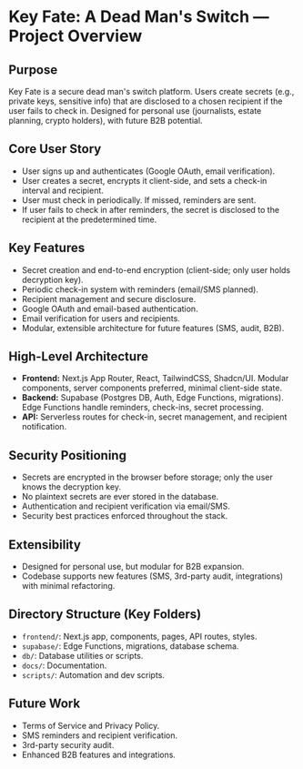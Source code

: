 # Key Fate: A Dead Man's Switch — Project Overview

## Purpose

Key Fate is a secure dead man's switch platform. Users create secrets (e.g., private keys, sensitive info) that are disclosed to a chosen recipient if the user fails to check in. Designed for personal use (journalists, estate planning, crypto holders), with future B2B potential.

## Core User Story

- User signs up and authenticates (Google OAuth, email verification).
- User creates a secret, encrypts it client-side, and sets a check-in interval and recipient.
- User must check in periodically. If missed, reminders are sent.
- If user fails to check in after reminders, the secret is disclosed to the recipient at the predetermined time.

## Key Features

- Secret creation and end-to-end encryption (client-side; only user holds decryption key).
- Periodic check-in system with reminders (email/SMS planned).
- Recipient management and secure disclosure.
- Google OAuth and email-based authentication.
- Email verification for users and recipients.
- Modular, extensible architecture for future features (SMS, audit, B2B).

## High-Level Architecture

- **Frontend:** Next.js App Router, React, TailwindCSS, Shadcn/UI. Modular components, server components preferred, minimal client-side state.
- **Backend:** Supabase (Postgres DB, Auth, Edge Functions, migrations). Edge Functions handle reminders, check-ins, secret processing.
- **API:** Serverless routes for check-in, secret management, and recipient notification.

## Security Positioning

- Secrets are encrypted in the browser before storage; only the user knows the decryption key.
- No plaintext secrets are ever stored in the database.
- Authentication and recipient verification via email/SMS.
- Security best practices enforced throughout the stack.

## Extensibility

- Designed for personal use, but modular for B2B expansion.
- Codebase supports new features (SMS, 3rd-party audit, integrations) with minimal refactoring.

## Directory Structure (Key Folders)

- `frontend/`: Next.js app, components, pages, API routes, styles.
- `supabase/`: Edge Functions, migrations, database schema.
- `db/`: Database utilities or scripts.
- `docs/`: Documentation.
- `scripts/`: Automation and dev scripts.

## Future Work

- Terms of Service and Privacy Policy.
- SMS reminders and recipient verification.
- 3rd-party security audit.
- Enhanced B2B features and integrations.
